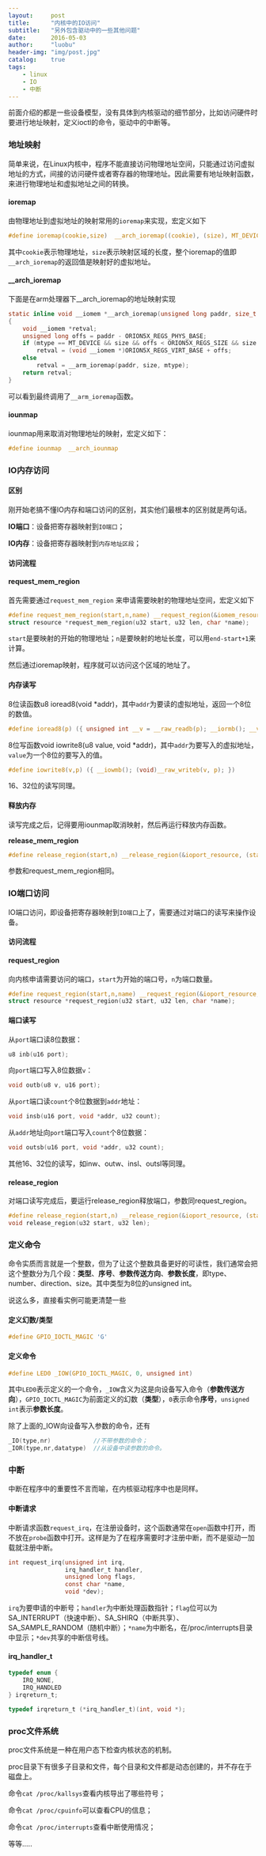 ```yaml
---
layout:     post
title:      "内核中的IO访问"
subtitle:   "另外包含驱动中的一些其他问题"
date:       2016-05-03
author:     "luobu"
header-img: "img/post.jpg"
catalog:    true
tags:
    - linux
    - IO
    - 中断
---
```


前面介绍的都是一些设备模型，没有具体到内核驱动的细节部分，比如访问硬件时要进行地址映射，定义ioctl的命令，驱动中的中断等。

### 地址映射

简单来说，在Linux内核中，程序不能直接访问物理地址空间，只能通过访问虚拟地址的方式，间接的访问硬件或者寄存器的物理地址。因此需要有地址映射函数，来进行物理地址和虚拟地址之间的转换。

#### ioremap

由物理地址到虚拟地址的映射常用的`ioremap`来实现，宏定义如下

``` c
#define ioremap(cookie,size)  __arch_ioremap((cookie), (size), MT_DEVICE)
```
其中`cookie`表示物理地址，`size`表示映射区域的长度，整个ioremap的值即`__arch_ioremap`的返回值是映射好的虚拟地址。

#### __arch_ioremap

下面是在arm处理器下__arch_ioremap的地址映射实现

``` c
static inline void __iomem *__arch_ioremap(unsigned long paddr, size_t size, unsigned int mtype)
{
    void __iomem *retval;
    unsigned long offs = paddr - ORION5X_REGS_PHYS_BASE;
    if (mtype == MT_DEVICE && size && offs < ORION5X_REGS_SIZE && size <= ORION5X_REGS_SIZE && offs + size <= ORION5X_REGS_SIZE)
        retval = (void __iomem *)ORION5X_REGS_VIRT_BASE + offs;
    else
        retval = __arm_ioremap(paddr, size, mtype);
    return retval;
}
```
可以看到最终调用了`__arm_ioremap`函数。

#### iounmap

iounmap用来取消对物理地址的映射，宏定义如下：

``` c
#define iounmap  __arch_iounmap
```

### IO内存访问

#### 区别

刚开始老搞不懂IO内存和端口访问的区别，其实他们最根本的区别就是两句话。

**IO端口**：设备把寄存器映射到`IO端口`；

**IO内存**：设备把寄存器映射到`内存地址区段`；

#### 访问流程

#### request_mem_region

首先需要通过`request_mem_region`
来申请需要映射的物理地址空间，宏定义如下

``` c
#define request_mem_region(start,n,name) __request_region(&iomem_resource, (start), (n), (name), 0)
struct resource *request_mem_region(u32 start, u32 len, char *name);
```
`start`是要映射的开始的物理地址；`n`是要映射的地址长度，可以用`end-start+1`来计算。

然后通过ioremap映射，程序就可以访问这个区域的地址了。

#### 内存读写

8位读函数u8 ioread8(void *addr)，其中`addr`为要读的虚拟地址，返回一个8位的数值。

``` c
#define ioread8(p) ({ unsigned int __v = __raw_readb(p); __iormb(); __v; })
```
8位写函数void iowrite8(u8 value, void *addr)，其中`addr`为要写入的虚拟地址，`value`为一个8位的要写入的值。

``` c
#define iowrite8(v,p) ({ __iowmb(); (void)__raw_writeb(v, p); })
```
16、32位的读写同理。

#### 释放内存

读写完成之后，记得要用iounmap取消映射，然后再运行释放内存函数。

**release_mem_region**

``` c
#define release_region(start,n)	__release_region(&ioport_resource, (start), (n))
```
参数和request_mem_region相同。

### IO端口访问

IO端口访问，即设备把寄存器映射到`IO端口`上了，需要通过对端口的读写来操作设备。

#### 访问流程

#### request_region

向内核申请需要访问的端口，`start`为开始的端口号，`n`为端口数量。

``` c
#define request_region(start,n,name) __request_region(&ioport_resource, (start), (n), (name), 0)
struct resource *request_region(u32 start, u32 len, char *name);
```

#### 端口读写
从`port`端口读8位数据：

``` c
u8 inb(u16 port);
```
向`port`端口写入8位数据`v`：

``` c
void outb(u8 v, u16 port);
```
从`port`端口读`count`个8位数据到`addr`地址：

``` c
void insb(u16 port, void *addr, u32 count);
```
从`addr`地址向`port`端口写入`count`个8位数据：

``` c
void outsb(u16 port, void *addr, u32 count);
```

其他16、32位的读写，如inw、outw、insl、outsl等同理。

#### release_region

对端口读写完成后，要运行release_region释放端口，参数同request_region。

``` c
#define release_region(start,n)	__release_region(&ioport_resource, (start), (n))
void release_region(u32 start, u32 len);
```

### 定义命令
命令实质而言就是一个整数，但为了让这个整数具备更好的可读性，我们通常会把这个整数分为几个段：**类型**、**序号**、**参数传送方向**、**参数长度**，即type、number、direction、size。其中类型为8位的unsigned int。

说这么多，直接看实例可能更清楚一些

#### 定义幻数/类型

``` c
#define GPIO_IOCTL_MAGIC 'G'
```

#### 定义命令

``` c
#define LED0 _IOW(GPIO_IOCTL_MAGIC, 0, unsigned int)
```
其中`LED0`表示定义的一个命令，`_IOW`含义为这是向设备写入命令（**参数传送方向**），`GPIO_IOCTL_MAGIC`为前面定义的幻数（**类型**），`0`表示命令**序号**，`unsigned int`表示**参数长度**。

除了上面的_IOW向设备写入参数的命令，还有

``` c
_IO(type,nr)            //不带参数的命令；
_IOR(type,nr,datatype)  //从设备中读参数的命令。
```

### 中断

中断在程序中的重要性不言而喻，在内核驱动程序中也是同样。

#### 中断请求

中断请求函数`request_irq`，在注册设备时，这个函数通常在`open`函数中打开，而不放在`probe`函数中打开。这样是为了在程序需要时才注册中断，而不是驱动一加载就注册中断。

``` c
int request_irq(unsigned int irq,
                irq_handler_t handler,
                unsigned long flags,
                const char *name,
                void *dev);
```
`irq`为要申请的中断号；`handler`为中断处理函数指针；`flag`位可以为SA_INTERRUPT（快速中断）、SA_SHIRQ（中断共享）、SA_SAMPLE_RANDOM（随机中断）；`*name`为中断名，在/proc/interrupts目录中显示；`*dev`共享的中断信号线。

#### irq_handler_t

``` c
typedef enum {
	IRQ_NONE,
	IRQ_HANDLED
} irqreturn_t;

typedef irqreturn_t (*irq_handler_t)(int, void *);
```

### proc文件系统

proc文件系统是一种在用户态下检查内核状态的机制。

proc目录下有很多子目录和文件，每个目录和文件都是动态创建的，并不存在于磁盘上。

命令`cat /proc/kallsys`查看内核导出了哪些符号；

命令`cat /proc/cpuinfo`可以查看CPU的信息；

命令`cat /proc/interrupts`查看中断使用情况；

等等.....

